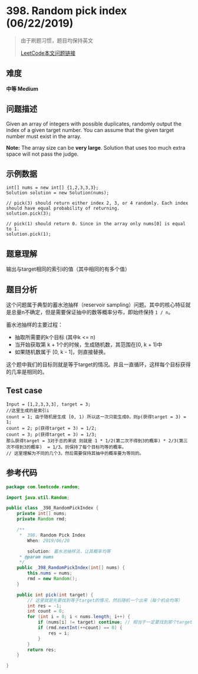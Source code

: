 # 398. Random pick index (06/22/2019)

> 由于刷题习惯，题目均保持英文
>
> [LeetCode本文问题链接](https://leetcode.com/problems/sliding-window-maximum/)

## 难度

**中等 Medium**

## 问题描述

Given an array of integers with possible duplicates, randomly output the index of a given target number. You can assume that the given target number must exist in the array.

**Note:**
The array size can be **very large**. Solution that uses too much extra space will not pass the judge.

## 示例数据

```
int[] nums = new int[] {1,2,3,3,3};
Solution solution = new Solution(nums);

// pick(3) should return either index 2, 3, or 4 randomly. Each index should have equal probability of returning.
solution.pick(3);

// pick(1) should return 0. Since in the array only nums[0] is equal to 1.
solution.pick(1);
```

## 题意理解

输出与target相同的索引i的值（其中相同的有多个值）

## 题目分析

这个问题属于典型的蓄水池抽样（reservoir sampling）问题。其中的核心特征就是总量n不确定，但是需要保证抽中的数等概率分布，即始终保持 `1 / n`。</br>

蓄水池抽样的主要过程：

* 抽取所需要的k个目标 (其中k <= n)
* 当开始获取第 k + 1个的时候，生成随机数，其范围在[0, k + 1)中
* 如果随机数属于 [0, k - 1]，则直接替换。

这个题中我们的目标则就是等于target的情况。并且一直循环，这样每个目标获得的几率是相同的。</br> 

## Test case

```
Input = [1,2,3,3,3], target = 3;
//这里生成的是索引i
count = 1; 由于随机是生成 [0, 1) 所以这一次只能生成0，则p(获得target = 3) = 1;
count = 2; p(获得target = 3) = 1/2;
count = 3; p(获得target = 3) = 1/3;
那么获得target = 3对于总的来说 则就是 1 * 1/2(第二次不得到3的概率) * 2/3(第三次不得到3的概率)  = 1/3。则保持了每个目标均等的概率。
// 这里理解为不同的几个3，然后需要保持其抽中的概率要为等同的。
```

## 参考代码

```java
package com.leetcode.random;

import java.util.Random;

public class _398_RandomPickIndex {
    private int[] nums;
    private Random rmd;

    /**
     *  398. Random Pick Index
        When: 2019/06/20

        solution: 蓄水池抽样法，让其概率均等
     * @param nums
     */
    public _398_RandomPickIndex(int[] nums) {
        this.nums = nums;
        rmd = new Random();
    }

    public int pick(int target) {
        // 这里就是先要找到等于target的情况，然后随机一个出来（每个机会均等）
        int res = -1;
        int count = 0;
        for (int i = 0; i < nums.length; i++) {
            if (nums[i] != target) continue; // 相当于一定要找到那个target相同的情况
            if (rmd.nextInt(++count) == 0) {
                res = i;
            }
        }
        return res;
    }

}

```



